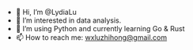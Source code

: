 - 👋 Hi, I’m @LydiaLu
- 👀 I’m interested in data analysis.
- 🌱 I’m using Python and currently learning Go & Rust
- 📫 How to reach me: wxluzhihong@gmail.com

<!---
LydiaLu/LydiaLu is a ✨ special ✨ repository because its `README.md` (this file) appears on your GitHub profile.
You can click the Preview link to take a look at your changes.
--->
